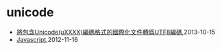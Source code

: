 # unicode
* [將包含Unicode(uXXXX)編碼格式的國際化文件轉爲UTF8編碼](/2013/2013-10-15-unicode-to-utf8),2013-10-15
* [Javascript](/2012/2012-11-16-javascriptget-string-byte-length),2012-11-16
